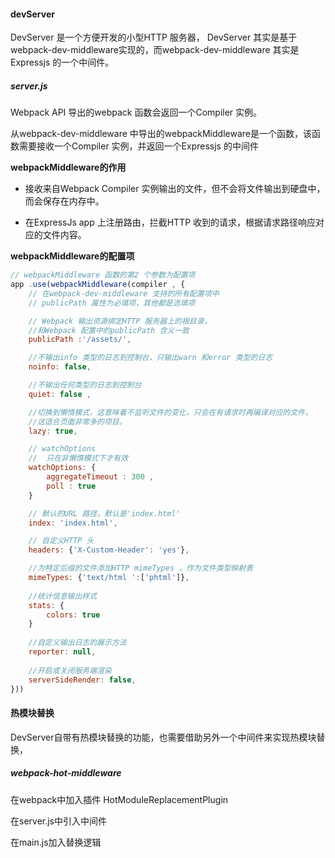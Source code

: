 #### devServer

DevServer 是一个方便开发的小型HTTP 服务器， DevServer 其实是基于webpack-dev-middleware实现的，而webpack-dev-middleware 其实是Expressjs 的一个中间件。


##### server.js

Webpack API 导出的webpack 函数会返回一个Compiler 实例。

从webpack-dev-middleware 中导出的webpackMiddleware是一个函数，该函数需要接收一个Compiler 实例，并返回一个Expressjs 的中间件

**webpackMiddleware的作用**

+ 接收来自Webpack Compiler 实例输出的文件，但不会将文件输出到硬盘中，而会保存在内存中。

+ 在ExpressJs app 上注册路由，拦截HTTP 收到的请求，根据请求路径响应对应的文件内容。

**webpackMiddleware的配置项**

```js
// webpackMiddleware 函数的第2 个参数为配置项
app .use(webpackMiddleware(compiler , {
    // 在webpack-dev-middleware 支持的所有配置项中
    // publicPath 属性为必填项，其他都是选填项

    // Webpack 输出资源绑定HTTP 服务器上的根目录，
    //和Webpack 配置中的publicPath 含义一致
    publicPath :'/assets/',

    //不输出info 类型的日志到控制台，只输出warn 和error 类型的日志
    noinfo: false,

    //不输出任何类型的日志到控制台
    quiet: false ,

    //切换到懒惰模式，这意味着不监听文件的变化，只会在有请求时再编译对应的文件，
    //这适合页面非常多的项目。
    lazy: true,

    // watchOptions
    //  只在非懒惰模式下才有效
    watchOptions: {
        aggregateTimeout : 300 ,
        poll : true
    }

    // 默认的URL 路径，默认是'index.html'
    index: 'index.html',

    // 自定义HTTP 头
    headers: {'X-Custom-Header': 'yes'},

    //为特定后缀的文件添加HTTP mimeTypes ，作为文件类型映射表
    mimeTypes: {'text/html ':['phtml']},
    
    //统计信息输出样式
    stats: {
        colors: true
    }
    
    //自定义输出日志的展示方法
    reporter: null,
    
    //开启或关闭服务端渲染
    serverSideRender: false,
}))
```

#### 热模块替换

DevServer自带有热模块替换的功能，也需要借助另外一个中间件来实现热模块替换，

##### webpack-hot-middleware

在webpack中加入插件 HotModuleReplacementPlugin

在server.js中引入中间件

在main.js加入替换逻辑





